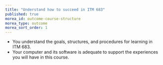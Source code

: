 ```yaml
---
title: "Understand how to succeed in ITM 683"
published: true
morea_id: outcome-course-structure
morea_type: outcome
morea_sort_order: 1
---
```


  * You understand the goals, structures, and procedures for learning in ITM 683.
  * Your computer and its software is adequate to support the experiences you will have in this course.